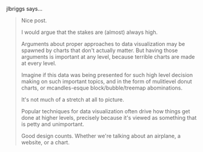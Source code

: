 jlbriggs says…
>	Nice post.
>	
>	I would argue that the stakes are (almost) always high.
>	
>	Arguments about proper approaches to data visualization may be spawned by charts that don't actually matter.  But having those arguments is important at any level, because terrible charts are made at every level.
>	
>	Imagine if this data was being presented for such high level decision making on such important topics, and in the form of mulitlevel donut charts, or mcandles-esque block/bubble/treemap abominations.
>	
>	It's not much of a stretch at all to picture.
>	
>	Popular techniques for data visualization often drive how things get done at higher levels, precisely because it's viewed as something that is petty and unimportant.
>	
>	Good design counts.  Whether we're talking about an airplane, a website, or a chart.
